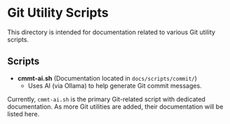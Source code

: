 # Git Utility Scripts

This directory is intended for documentation related to various Git utility scripts.

## Scripts

- **cmmt-ai.sh** (Documentation located in `docs/scripts/commit/`)
  - Uses AI (via Ollama) to help generate Git commit messages.

Currently, `cmmt-ai.sh` is the primary Git-related script with dedicated documentation. As more Git utilities are added, their documentation will be listed here.
